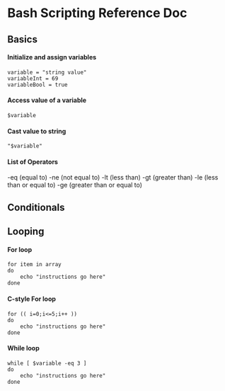 # Bash Scripting Reference Doc

## Basics
#### Initialize and assign variables
```
variable = "string value"
variableInt = 69
variableBool = true
```
#### Access value of a variable
```$variable```
#### Cast value to string
```"$variable"```
#### List of Operators
-eq (equal to)
-ne (not equal to)
-lt (less than)
-gt (greater than)
-le (less than or equal to)
-ge (greater than or equal to)

## Conditionals

## Looping
#### For loop
```
for item in array
do
    echo "instructions go here"
done
```
#### C-style For loop
```
for (( i=0;i<=5;i++ ))
do
    echo "instructions go here"
done
```
#### While loop
```
while [ $variable -eq 3 ]
do
    echo "instructions go here"
done
```
